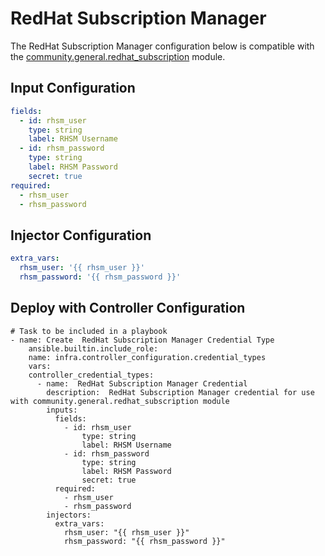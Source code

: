 # RedHat Subscription Manager

The RedHat Subscription Manager configuration below is compatible with the [community.general.redhat_subscription](https://docs.ansible.com/ansible/latest/collections/community/general/redhat_subscription_module.html#ansible-collections-community-general-redhat-subscription-module) module.

## Input Configuration
```yaml
fields:
  - id: rhsm_user
    type: string
    label: RHSM Username
  - id: rhsm_password
    type: string
    label: RHSM Password
    secret: true
required:
  - rhsm_user
  - rhsm_password
```

## Injector Configuration
```yaml
extra_vars:
  rhsm_user: '{{ rhsm_user }}'
  rhsm_password: '{{ rhsm_password }}'
```

## Deploy with Controller Configuration

```
# Task to be included in a playbook
- name: Create  RedHat Subscription Manager Credential Type
    ansible.builtin.include_role:
    name: infra.controller_configuration.credential_types
    vars:
    controller_credential_types:
      - name:  RedHat Subscription Manager Credential
        description:  RedHat Subscription Manager credential for use with community.general.redhat_subscription module
        inputs:
          fields:
            - id: rhsm_user
                type: string
                label: RHSM Username
            - id: rhsm_password
                type: string
                label: RHSM Password
                secret: true
          required:
            - rhsm_user
            - rhsm_password
        injectors:
          extra_vars:
            rhsm_user: "{{ rhsm_user }}"
            rhsm_password: "{{ rhsm_password }}"
```